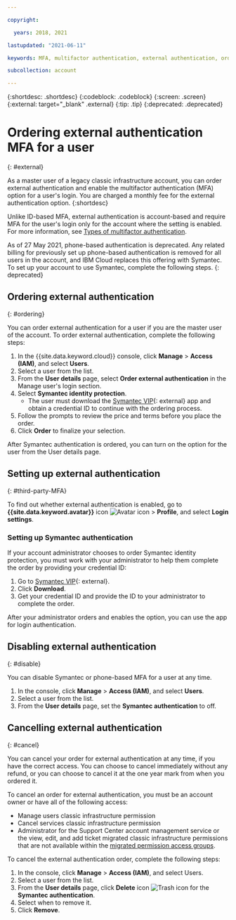 ```yaml
---

copyright:

  years: 2018, 2021

lastupdated: "2021-06-11"

keywords: MFA, multifactor authentication, external authentication, order authentication, Symantec, cancel authentication order, classic infrastructure

subcollection: account

---
```


{:shortdesc: .shortdesc}
{:codeblock: .codeblock}
{:screen: .screen}
{:external: target="_blank" .external}
{:tip: .tip}
{:deprecated: .deprecated}

# Ordering external authentication MFA for a user
{: #external}

As a master user of a legacy classic infrastructure account, you can order external authentication and enable the multifactor authentication (MFA) option for a user's login. You are charged a monthly fee for the external authentication option. 
{:shortdesc}

Unlike ID-based MFA, external authentication is account-based and require MFA for the user's login only for the account where the setting is enabled. For more information, see [Types of multifactor authentication](/docs/account?topic=account-types).

As of 27 May 2021, phone-based authentication is deprecated. Any related billing for previously set up phone-based authentication is removed for all users in the account, and IBM Cloud replaces this offering with Symantec. To set up your account to use Symantec, complete the following steps.
{: deprecated}

## Ordering external authentication
{: #ordering}

You can order external authentication for a user if you are the master user of the account. To order external authentication, complete the following steps:

1. In the {{site.data.keyword.cloud}} console, click **Manage** > **Access (IAM)**, and select **Users**.
2. Select a user from the list.
3. From the **User details** page, select **Order external authentication** in the Manage user's login section.
4. Select **Symantec identity protection**.
    * The user must download the [Symantec VIP](https://vip.symantec.com/){: external} app and obtain a credential ID to continue with the ordering process.
5. Follow the prompts to review the price and terms before you place the order.
6. Click **Order** to finalize your selection.

After Symantec authentication is ordered, you can turn on the option for the user from the User details page.

## Setting up external authentication
{: #third-party-MFA}

To find out whether external authentication is enabled, go to **{{site.data.keyword.avatar}}** icon ![Avatar icon](../icons/i-avatar-icon.svg "Avatar") > **Profile**, and select **Login settings**. 

### Setting up Symantec authentication

If your account administrator chooses to order Symantec identity protection, you must work with your administrator to help them complete the order by providing your credential ID:

1. Go to [Symantec VIP](https://vip.symantec.com/){: external}.
2. Click **Download**.
3. Get your credential ID and provide the ID to your administrator to complete the order.

After your administrator orders and enables the option, you can use the app for login authentication.

## Disabling external authentication
{: #disable}

You can disable Symantec or phone-based MFA for a user at any time.

1. In the console, click **Manage** > **Access (IAM)**, and select **Users**.
2. Select a user from the list.
3. From the **User details** page, set the **Symantec authentication** to off.

## Cancelling external authentication
{: #cancel}

You can cancel your order for external authentication at any time, if you have the correct access. You can choose to cancel immediately without any refund, or you can choose to cancel it at the one year mark from when you ordered it.

To cancel an order for external authentication, you must be an account owner or have all of the following access:

* Manage users classic infrastructure permission
* Cancel services classic infrastructure permission
* Administrator for the Support Center account management service or the view, edit, and add ticket migrated classic infrastructure permissions that are not available within the [migrated permission access groups](/docs/account?topic=account-migrated_permissions).

To cancel the external authentication order, complete the following steps:

1. In the console, click **Manage** > **Access (IAM)**, and select Users.
2. Select a user from the list.
3. From the **User details** page, click **Delete** icon ![Trash icon](../icons/icon_trash.svg "Delete") for the **Symantec authentication**.
4. Select when to remove it.
5. Click **Remove**.
